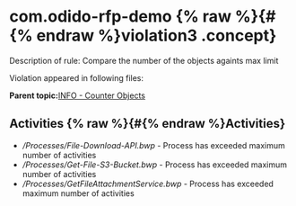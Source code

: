 # com.odido-rfp-demo {% raw %}{#{% endraw %}violation3 .concept}

Description of rule: Compare the number of the objects againts max limit

Violation appeared in following files:

**Parent topic:**[INFO - Counter Objects](../../../qa/rules/INFO_-_Counter_Objects.md)

## Activities {% raw %}{#{% endraw %}Activities}

-   */Processes/File-Download-API.bwp* - Process has exceeded maximum number of activities
-   */Processes/Get-File-S3-Bucket.bwp* - Process has exceeded maximum number of activities
-   */Processes/GetFileAttachmentService.bwp* - Process has exceeded maximum number of activities

